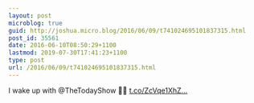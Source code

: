 ```yaml
---
layout: post
microblog: true
guid: http://joshua.micro.blog/2016/06/09/t741024695101837315.html
post_id: 35561
date: 2016-06-10T08:50:29+1100
lastmod: 2019-07-30T17:41:23+1100
type: post
url: /2016/06/09/t741024695101837315.html
---
```

I wake up with @TheTodayShow 👌🏼 [t.co/ZcVqe1XhZ...](https://t.co/ZcVqe1XhZA)
